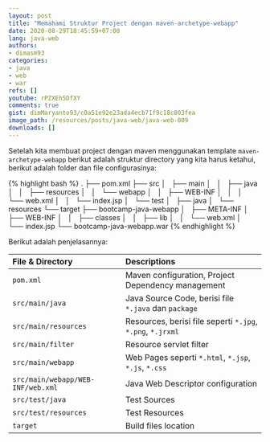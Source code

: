```yaml
---
layout: post
title: "Memahami Struktur Project dengan maven-archetype-webapp"
date: 2020-08-29T18:45:59+07:00
lang: java-web
authors:
- dimasm93
categories:
- java
- web
- war
refs: []
youtube: rPZXEh5DfXY
comments: true
gist: dimMaryanto93/c0a51e92e23ada4ecb71f9c18c803fea
image_path: /resources/posts/java-web/java-web-009
downloads: []
---
```


Setelah kita membuat project dengan maven menggunakan template `maven-archetype-webapp` berikut adalah struktur directory yang kita harus ketahui, berikut adalah folder dan file configurasinya:

{% highlight bash %}
.
├── pom.xml
├── src
│   ├── main
│   │   ├── java
│   │   ├── resources
│   │   └── webapp
│   │       ├── WEB-INF
│   │       │   └── web.xml
│   │       └── index.jsp
│   └── test
│       ├── java
│       └── resources
└── target
    ├── bootcamp-java-webapp
    │   ├── META-INF
    │   ├── WEB-INF
    │   │   ├── classes
    │   │   ├── lib
    │   │   └── web.xml
    │   └── index.jsp
    └── bootcamp-java-webapp.war
{% endhighlight %}

Berikut adalah penjelasannya:

| File & Directory | Descriptions |
| :--- |:--- |
| `pom.xml` | Maven configuration, Project Dependency management |
| `src/main/java` | Java Source Code, berisi file `*.java` dan `package` |
| `src/main/resources` | Resources, berisi file seperti `*.jpg`, `*.png`, `*.jrxml` |
| `src/main/filter` | Resource servlet filter |
| `src/main/webapp` | Web Pages seperti `*.html`, `*.jsp`, `*.js`, `*.css` |
| `src/main/webapp/WEB-INF/web.xml` | Java Web Descriptor configuration |
| `src/test/java` | Test Sources |
| `src/test/resources` | Test Resources |
| `target` | Build files location |
